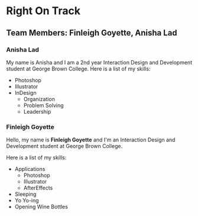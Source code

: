 # Right On Track

## Team Members: Finleigh Goyette, Anisha Lad

### **Anisha Lad**
My name is Anisha and I am a 2nd year Interaction Design and Development student at George Brown College.
Here is a list of my skills:
* Photoshop
* Illustrator
* InDesign
  * Organization
  * Problem Solving
  * Leadership
### Finleigh Goyette

Hello, my name is **Finleigh Goyette** and I'm an Interaction Design and Development student at George Brown College.

Here is a list of my skills:
  * Applications
    * Photoshop
    * Illustrator
    * AfterEffects
  * Sleeping
  * Yo Yo-ing
  * Opening Wine Bottles
